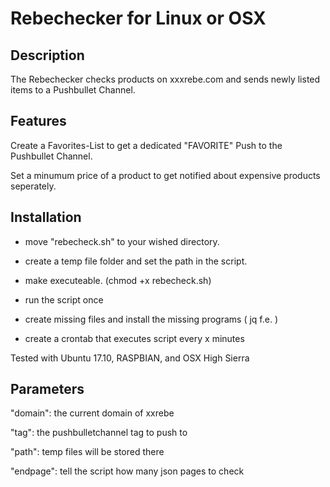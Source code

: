 # Rebechecker for Linux or OSX

## Description

The Rebechecker checks products on xxxrebe.com and sends newly listed items to a Pushbullet Channel.

## Features

Create a Favorites-List to get a dedicated "FAVORITE" Push to the Pushbullet Channel.

Set a minumum price of a product to get notified about expensive products seperately.

## Installation

- move "rebecheck.sh" to your wished directory.

- create a temp file folder and set the path in the script.

- make executeable. (chmod +x rebecheck.sh)

- run the script once

- create missing files and install the missing programs ( jq f.e. )

- create a crontab that executes script every x minutes

Tested with Ubuntu 17.10, RASPBIAN, and OSX High Sierra

## Parameters

"domain": the current domain of xxrebe

"tag": the pushbulletchannel tag to push to

"path": temp files will be stored there

"endpage": tell the script how many json pages to check 
